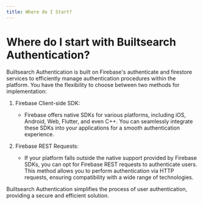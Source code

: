 ```yaml
---
title: Where do I Start?
---
```


# Where do I start with Builtsearch Authentication?

Builtsearch Authentication is built on Firebase's authenticate and firestore services to efficiently manage authentication procedures within the platform. You have the flexibility to choose between two methods for implementation:

1. Firebase Client-side SDK:

   - Firebase offers native SDKs for various platforms, including iOS, Android, Web, Flutter, and even C++. You can seamlessly integrate these SDKs into your applications for a smooth authentication experience.

2. Firebase REST Requests:

   - If your platform falls outside the native support provided by Firebase SDKs, you can opt for Firebase REST requests to authenticate users. This method allows you to perform authentication via HTTP requests, ensuring compatibility with a wide range of technologies.

Builtsearch Authentication simplifies the process of user authentication, providing a secure and efficient solution.
